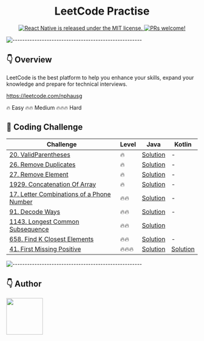 <h1 align="center"> LeetCode Practise </h1>

<p align="center">
  <a href="https://github.com/facebook/react-native/blob/HEAD/LICENSE">
    <img src="https://img.shields.io/badge/license-MIT-blue.svg" alt="React Native is released under the MIT license." />
  </a>
  <a href="https://reactnative.dev/docs/contributing">
    <img src="https://img.shields.io/badge/PRs-welcome-brightgreen.svg" alt="PRs welcome!" />
  </a>
</p>

![-----------------------------------------------------](https://raw.githubusercontent.com/andreasbm/readme/master/assets/lines/colored.png)

## 👇 Overview

LeetCode is the best platform to help you enhance your skills, expand your knowledge and prepare for technical
interviews.

https://leetcode.com/nphausg

🔥 Easy 🔥🔥 Medium 🔥🔥🔥 Hard

## 💎 Coding Challenge

| Challenge                                                                                                        | Level  | Java                                                                      | Kotlin                                                            |
|------------------------------------------------------------------------------------------------------------------|--------|---------------------------------------------------------------------------|-------------------------------------------------------------------|
| [20. ValidParentheses](https://leetcode.com/problems/valid-parentheses)                                          | 🔥     | [Solution](src/com/nphausg/leetcode/easy/ValidParentheses.java)           | -                                                                 |
| [26. Remove Duplicates](https://leetcode.com/problems/remove-duplicates-from-sorted-array)                       | 🔥     | [Solution](src/com/nphausg/leetcode/easy/RemoveDuplicates.java)           | -                                                                 |
| [27. Remove Element](https://leetcode.com/problems/remove-element)                                               | 🔥     | [Solution](src/com/nphausg/leetcode/easy/RemoveElement.java)              | -                                                                 |
| [1929. Concatenation Of Array](https://leetcode.com/problems/concatenation-of-array)                             | 🔥     | [Solution](src/com/nphausg/leetcode/easy/ConcatenationArray.java)         | -                                                                 |
| [17. Letter Combinations of a Phone Number](https://leetcode.com/problems/letter-combinations-of-a-phone-number) | 🔥🔥   | [Solution](src/com/nphausg/leetcode/medium/LetterCombinations.java)       | -                                                                 |
| [91. Decode Ways ](https://leetcode.com/problems/decode-ways)                                                    | 🔥🔥   | [Solution](src/com/nphausg/leetcode/medium/DecodeWays.java)               | -                                                                 |
| [1143. Longest Common Subsequence](https://leetcode.com/problems/longest-common-subsequence)                     | 🔥🔥   | [Solution](src/com/nphausg/leetcode/medium/LongestCommonSubsequence.java) |
| [658. Find K Closest Elements](https://leetcode.com/problems/find-k-closest-elements)                            | 🔥🔥   | [Solution](src/com/nphausg/leetcode/medium/FindClosestElements.java)      | -                                                                 |
| [41. First Missing Positive](https://leetcode.com/problems/first-missing-positive)                               | 🔥🔥🔥 | [Solution](src/com/nphausg/leetcode/hard/FirstMissingPositive.java)       | [Solution](src/com/nphausg/leetcode/hard/FirstMissingPositive.kt) |

![-----------------------------------------------------](https://raw.githubusercontent.com/andreasbm/readme/master/assets/lines/colored.png)

## 👇 Author

<p>
    <a href="https://nphausg.medium.com/" target="_blank">
    <img src="https://avatars2.githubusercontent.com/u/13111806?s=400&u=f09b6160dbbe2b7eeae0aeb0ab4efac0caad57d7&v=4" width="96" height="96" alt="">
    </a>
</p>
